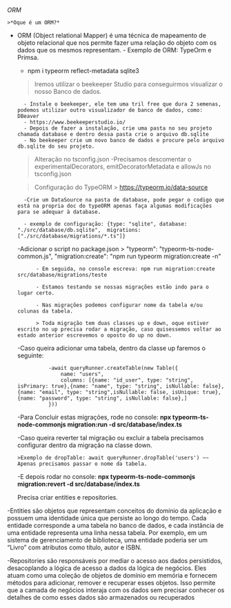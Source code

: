 *ORM*

    >*Oque é um ORM?* 

- ORM (Object relational Mapper) é uma técnica de mapeamento de objeto relacional que nos permite fazer uma relação do objeto com os dados que os mesmos representam.
        - Exemplo de ORM: TypeOrm e Primsa.

    - npm i typeorm reflect-metadata sqlite3

    > Iremos utilizar o beekeeper Studio para conseguirmos visualizar o nosso Banco de dados.
  
        - Instale o beekeeper, ele tem uma tril free que dura 2 semenas, podemos utilizar outro visualizador de banco de dados, como: DBeaver
        - https://www.beekeeperstudio.io/ 
        - Depois de fazer a instalação, crie uma pasta no seu projeto chamada database e dentro dessa pasta crie o arquivo db.sqlite
        - No beekeeper crie um novo banco de dados e procure pelo arquivo db.sqlite do seu projeto. 

    >Alteração no tsconfig.json
  -Precisamos descomentar o experimentalDecorators, emitDecoratorMetadata e allowJs no tsconfig.json

    > Configuração do TypeORM 
        > https://typeorm.io/data-source
  
        -Crie um DataSource na pasta de database, pode pegar o codigo que está na propria doc do typeORM apenas faça algumas modificações para se adequar à database.
  
        - exemplo de configuração: {type: "sqlite", database: "./src/database/db.sqlite",  migrations: ["./src/database/migrations/*.ts"]}

  -Adicionar o script no package.json
            >  "typeorm": "typeorm-ts-node-common.js", "migration:create": "npm run typeorm migration:create -n"
  
            - Em seguida, no console escreva: npm run migration:create src/database/migrations/teste
  
            - Estamos testando se nossas migrações estão indo para o lugar certo.
  
            - Nas migrações podemos configurar nome da tabela e/ou colunas da tabela.
  
            > Toda migração tem duas classes up e down, oque estiver escrito no up precisa rodar a migração, caso quisessemos voltar ao estado anterior escrevemos o oposto do up no down.

  -Caso queira adicionar uma tabela, dentro da classe up faremos o seguinte:
  
                -await queryRunner.createTable(new Table({
                    name: "users",
                    columns: [{name: "id_user", type: "string", isPrimary: true},{name: "name", type: "string", isNullable: false},{name: "email", type: "string",isNullable: false, isUnique: true},{name: "password", type: "string", isNullable: false},]
                }))

  -Para Concluir estas migrações, rode no console: **npx typeorm-ts-node-commonjs migration:run -d src/database/index.ts**

  -Caso queira reverter tal migração ou excluir a tabela precisamos configurar dentro da migração na classe down.
  
      >Exemplo de dropTable: await queryRunner.dropTable('users') ~~ Apenas precisamos passar o nome da tabela.
  
  -E depois rodar no console: **npx typeorm-ts-node-commonjs migration:revert -d src/database/index.ts**

  Precisa criar entities e repositories.


-Entities são objetos que representam conceitos do domínio da aplicação e possuem uma identidade única que persiste ao longo do tempo. Cada entidade corresponde a uma tabela no banco de dados, e cada instância de uma entidade representa uma linha nessa tabela. Por exemplo, em um sistema de gerenciamento de biblioteca, uma entidade poderia ser um “Livro” com atributos como título, autor e ISBN.
 
  
-Repositories são responsáveis por mediar o acesso aos dados persistidos, desacoplando a lógica de acesso a dados da lógica de negócios. Eles atuam como uma coleção de objetos de domínio em memória e fornecem métodos para adicionar, remover e recuperar esses objetos. Isso permite que a camada de negócios interaja com os dados sem precisar conhecer os detalhes de como esses dados são armazenados ou recuperados
